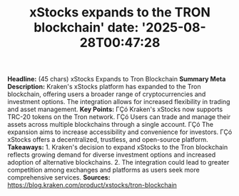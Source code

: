 ﻿---
title: "xStocks expands to the TRON blockchain'
date: '2025-08-28T00:47:28"
category: "Markets"
summary: ""
slug: "xstocks expands to the tron blockchain"
source_urls:
  - "https://blog.kraken.com/product/xstocks/tron-blockchain"
seo:
  title: "xStocks expands to the TRON blockchain | Hash n Hedge'
  description: '"
  keywords: ["news", "markets", "brief"]
---
**Headline:** (45 chars) xStocks Expands to Tron Blockchain  **Summary Meta Description:**  Kraken's xStocks platform has expanded to the Tron blockchain, offering users a broader range of cryptocurrencies and investment options. The integration allows for increased flexibility in trading and asset management.  **Key Points:**  ΓÇó Kraken's xStocks now supports TRC-20 tokens on the Tron network. ΓÇó Users can trade and manage their assets across multiple blockchains through a single account. ΓÇó The expansion aims to increase accessibility and convenience for investors. ΓÇó xStocks offers a decentralized, trustless, and open-source platform.  **Takeaways:**  1. Kraken's decision to expand xStocks to the Tron blockchain reflects growing demand for diverse investment options and increased adoption of alternative blockchains. 2. The integration could lead to greater competition among exchanges and platforms as users seek more comprehensive services.  **Sources:**  https://blog.kraken.com/product/xstocks/tron-blockchain 
